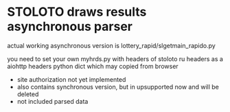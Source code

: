 # STOLOTO draws results asynchronous parser
actual working asynchronous version is 
lottery_rapid/slgetmain_rapido.py

you need to set your own myhrds.py with headers of stoloto ru
headers as a aiohttp headers python dict 
which may copied from browser

* site authorization not yet implemented
* also contains synchronous version, but in upsupported now and will be deleted
* not included parsed data
